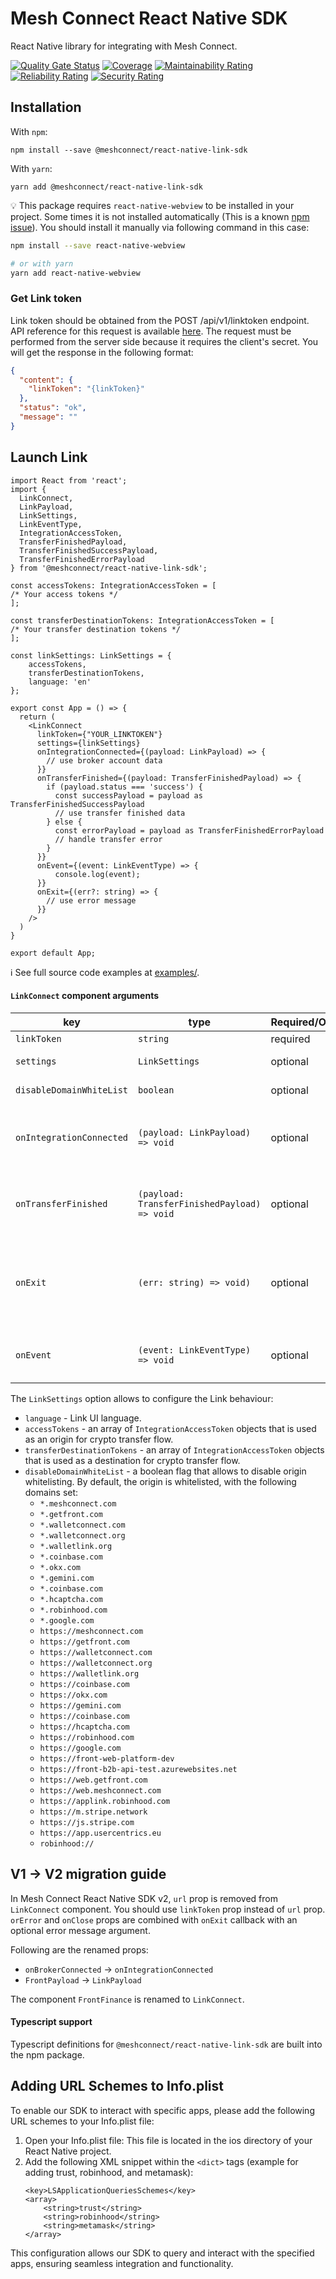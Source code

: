 # Mesh Connect React Native SDK
React Native library for integrating with Mesh Connect.

[![Quality Gate Status](https://sonarqube.getfront.com/api/project_badges/measure?project=FrontFin_mesh-react-native-sdk_AYtDIH_UIVHuUYros6Ac&metric=alert_status&token=sqb_b86a73cc697768102ea42befa131cc75292d194c)](https://sonarqube.getfront.com/dashboard?id=FrontFin_mesh-react-native-sdk_AYtDIH_UIVHuUYros6Ac)
[![Coverage](https://sonarqube.getfront.com/api/project_badges/measure?project=FrontFin_mesh-react-native-sdk_AYtDIH_UIVHuUYros6Ac&metric=coverage&token=sqb_b86a73cc697768102ea42befa131cc75292d194c)](https://sonarqube.getfront.com/dashboard?id=FrontFin_mesh-react-native-sdk_AYtDIH_UIVHuUYros6Ac)
[![Maintainability Rating](https://sonarqube.getfront.com/api/project_badges/measure?project=FrontFin_mesh-react-native-sdk_AYtDIH_UIVHuUYros6Ac&metric=sqale_rating&token=sqb_b86a73cc697768102ea42befa131cc75292d194c)](https://sonarqube.getfront.com/dashboard?id=FrontFin_mesh-react-native-sdk_AYtDIH_UIVHuUYros6Ac)
[![Reliability Rating](https://sonarqube.getfront.com/api/project_badges/measure?project=FrontFin_mesh-react-native-sdk_AYtDIH_UIVHuUYros6Ac&metric=reliability_rating&token=sqb_b86a73cc697768102ea42befa131cc75292d194c)](https://sonarqube.getfront.com/dashboard?id=FrontFin_mesh-react-native-sdk_AYtDIH_UIVHuUYros6Ac)
[![Security Rating](https://sonarqube.getfront.com/api/project_badges/measure?project=FrontFin_mesh-react-native-sdk_AYtDIH_UIVHuUYros6Ac&metric=security_rating&token=sqb_b86a73cc697768102ea42befa131cc75292d194c)](https://sonarqube.getfront.com/dashboard?id=FrontFin_mesh-react-native-sdk_AYtDIH_UIVHuUYros6Ac)

## Installation

With `npm`:

```
npm install --save @meshconnect/react-native-link-sdk
```

With `yarn`:

```
yarn add @meshconnect/react-native-link-sdk
```

💡 This package requires `react-native-webview` to be installed in your project. Some times it is not installed automatically (This is a known [npm issue](https://stackoverflow.com/questions/18401606/npm-doesnt-install-module-dependencies)). You should install it manually via following command in this case:
```bash
npm install --save react-native-webview

# or with yarn
yarn add react-native-webview
```

### Get Link token
Link token should be obtained from the POST /api/v1/linktoken endpoint. 
API reference for this request is available [here](https://docs.meshconnect.com/reference/post_api-v1-linktoken). The request must be performed from the server side because it requires the client's secret. 
You will get the response in the following format:

```json
{
  "content": {
    "linkToken": "{linkToken}"
  },
  "status": "ok",
  "message": ""
}
```

## Launch Link

```tsx
import React from 'react';
import {
  LinkConnect,
  LinkPayload,
  LinkSettings,
  LinkEventType,
  IntegrationAccessToken,
  TransferFinishedPayload,
  TransferFinishedSuccessPayload,
  TransferFinishedErrorPayload
} from '@meshconnect/react-native-link-sdk';

const accessTokens: IntegrationAccessToken = [
/* Your access tokens */
];

const transferDestinationTokens: IntegrationAccessToken = [
/* Your transfer destination tokens */
];

const linkSettings: LinkSettings = {
    accessTokens,
    transferDestinationTokens,
    language: 'en'
};

export const App = () => {
  return (
    <LinkConnect
      linkToken={"YOUR_LINKTOKEN"}
      settings={linkSettings}
      onIntegrationConnected={(payload: LinkPayload) => {
        // use broker account data
      }}
      onTransferFinished={(payload: TransferFinishedPayload) => {
        if (payload.status === 'success') {
          const successPayload = payload as TransferFinishedSuccessPayload
          // use transfer finished data
        } else {
          const errorPayload = payload as TransferFinishedErrorPayload
          // handle transfer error
        }
      }}
      onEvent={(event: LinkEventType) => {
          console.log(event);
      }}
      onExit={(err?: string) => {
        // use error message
      }}
    />
  )
}

export default App;
```

ℹ️ See full source code examples at [examples/](https://github.com/FrontFin/mesh-react-native-sdk/tree/main/examples).

#### `LinkConnect` component arguments

| key                       | type                                            | Required/Optional | description                                                |
|---------------------------|-------------------------------------------------|-------------------|------------------------------------------------------------|
| `linkToken`               | `string`                                        | required          | Link token                                                 |
| `settings`                | `LinkSettings`                                  | optional          | Settings object                                            |
| `disableDomainWhiteList`  | `boolean`                                       | optional          | Disable origin whitelisting[1]                             |
| `onIntegrationConnected`  | `(payload: LinkPayload) => void`                | optional          | Callback called when users connects their accounts         |
| `onTransferFinished`      | `(payload: TransferFinishedPayload) => void`    | optional          | Callback called when a crypto transfer is executed         |
| `onExit`                  | `(err: string) => void)`                        | optional          | Called if connection not happened. Returns an error message |
| `onEvent`                 | `(event: LinkEventType) => void` | optional          | Callback called when an event is triggered                 |


The `LinkSettings` option allows to configure the Link behaviour:
- `language` - Link UI language.
- `accessTokens` - an array of `IntegrationAccessToken` objects that is used as an origin for crypto transfer flow.
- `transferDestinationTokens` - an array of `IntegrationAccessToken` objects that is used as a destination for crypto transfer flow.
- `disableDomainWhiteList` - a boolean flag that allows to disable origin whitelisting. By default, the origin is whitelisted, with the following domains set:
    + `*.meshconnect.com`
    + `*.getfront.com`
    + `*.walletconnect.com`
    + `*.walletconnect.org`
    + `*.walletlink.org`
    + `*.coinbase.com`
    + `*.okx.com`
    + `*.gemini.com`
    + `*.coinbase.com`
    + `*.hcaptcha.com`
    + `*.robinhood.com`
    + `*.google.com`
    + `https://meshconnect.com`
    + `https://getfront.com`
    + `https://walletconnect.com`
    + `https://walletconnect.org`
    + `https://walletlink.org`
    + `https://coinbase.com`
    + `https://okx.com`
    + `https://gemini.com`
    + `https://coinbase.com`
    + `https://hcaptcha.com`
    + `https://robinhood.com`
    + `https://google.com`
    + `https://front-web-platform-dev`
    + `https://front-b2b-api-test.azurewebsites.net`
    + `https://web.getfront.com`
    + `https://web.meshconnect.com`
    + `https://applink.robinhood.com`
    + `https://m.stripe.network`
    + `https://js.stripe.com`
    + `https://app.usercentrics.eu`
    + `robinhood://`

## V1 -> V2 migration guide
In Mesh Connect React Native SDK v2, `url` prop is removed from `LinkConnect` component. You should use `linkToken` prop instead of `url` prop.
`orError` and `onClose` props are combined with `onExit` callback with an optional error message argument.

Following are the renamed props:
- `onBrokerConnected` -> `onIntegrationConnected`
- `FrontPayload` -> `LinkPayload`

The component `FrontFinance` is renamed to `LinkConnect`.

#### Typescript support
Typescript definitions for `@meshconnect/react-native-link-sdk` are built into the npm package.

## Adding URL Schemes to Info.plist
To enable our SDK to interact with specific apps, please add the following URL schemes to your Info.plist file:
1. Open your Info.plist file: This file is located in the ios directory of your React Native project.
2. Add the following XML snippet within the `<dict>` tags (example for adding trust, robinhood, and metamask):
    ```
    <key>LSApplicationQueriesSchemes</key>
    <array>
        <string>trust</string>
        <string>robinhood</string>
        <string>metamask</string>
    </array>
    ```
This configuration allows our SDK to query and interact with the specified apps, ensuring seamless integration and functionality.
